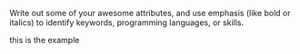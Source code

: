 Write out some of your awesome attributes, and use emphasis (like bold or italics) to identify keywords, programming languages, or skills. 

this is the example

